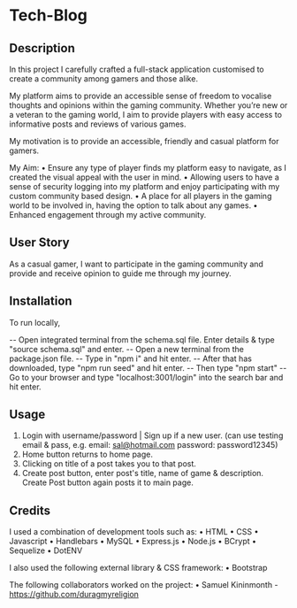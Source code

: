 # Tech-Blog

## Description
In this project I carefully crafted a full-stack application customised to create a community among gamers and those alike. 

My platform aims to provide an accessible sense of freedom to vocalise thoughts and opinions within the gaming community. Whether you’re new or a veteran to the gaming world, I aim to provide players with easy access to informative posts and reviews of various games.

My motivation is to provide an accessible, friendly and casual platform for gamers. 

My Aim:
• Ensure any type of player finds my platform easy to navigate, as I created the visual appeal with the user in mind.
• Allowing users to have a sense of security logging into my platform and enjoy participating with my custom community based design.
• A place for all players in the gaming world to be involved in, having the option to talk about any games. 
• Enhanced engagement through my active community.

## User Story

As a casual gamer, I want to participate in the gaming community and provide and receive opinion to guide me through my journey.

## Installation

To run locally,

-- Open integrated terminal from the schema.sql file. Enter details & type "source schema.sql" and enter.
-- Open a new terminal from the package.json file.
-- Type in "npm i" and hit enter.
-- After that has downloaded, type "npm run seed" and hit enter.
-- Then type "npm start"
-- Go to your browser and type "localhost:3001/login" into the search bar and hit enter.

## Usage

1. Login with username/password | Sign up if a new user. (can use testing email & pass, e.g. email: sal@hotmail.com password: password12345)
2. Home button returns to home page.
3. Clicking on title of a post takes you to that post.
4. Create post button, enter post's title, name of game & description. Create Post button again posts it to main page.

## Credits

I used a combination of development tools such as:
• HTML
• CSS
• Javascript
• Handlebars
• MySQL
• Express.js
• Node.js
• BCrypt
• Sequelize
• DotENV

I also used the following external library & CSS framework:
• Bootstrap

The following collaborators worked on the project:
• Samuel Kininmonth - https://github.com/duragmyreligion